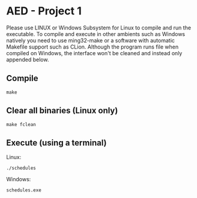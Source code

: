 # AED - Project 1

Please use LINUX or Windows Subsystem for Linux to compile and run the executable.
To compile and execute in other ambients such as Windows natively you need to use ming32-make or a software with automatic Makefile support such as CLion.
Although the program runs file when compiled on Windows, the interface won't be cleaned and instead only appended below.

## Compile
```
make
```

## Clear all binaries (Linux only)
```
make fclean
```

## Execute (using a terminal)
Linux:
```
./schedules
```
Windows:
```
schedules.exe
```
